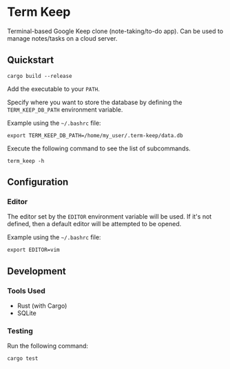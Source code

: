 # Term Keep

Terminal-based Google Keep clone (note-taking/to-do app). Can be used to manage notes/tasks on a cloud server.

## Quickstart

```
cargo build --release
```

Add the executable to your `PATH`.

Specify where you want to store the database by defining the `TERM_KEEP_DB_PATH` environment variable.

Example using the `~/.bashrc` file:

```
export TERM_KEEP_DB_PATH=/home/my_user/.term-keep/data.db
```

Execute the following command to see the list of subcommands.

```
term_keep -h
```

## Configuration

### Editor

The editor set by the `EDITOR` environment variable will be used. If it's not defined, then a default editor will be attempted to be opened.

Example using the `~/.bashrc` file:

```
export EDITOR=vim
```

## Development

### Tools Used

* Rust (with Cargo)
* SQLite

### Testing

Run the following command:

```
cargo test
```
